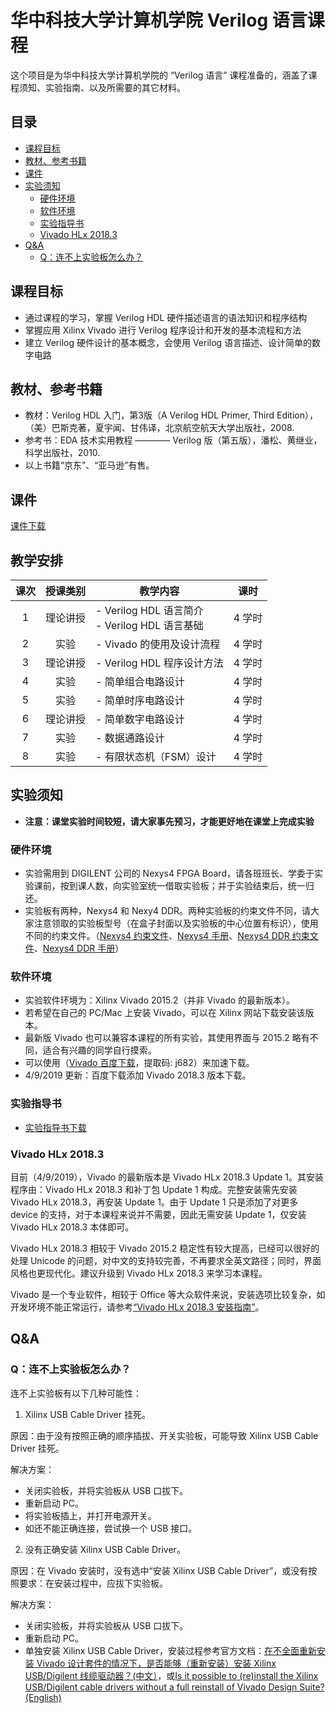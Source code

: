 # 华中科技大学计算机学院 Verilog 语言课程

这个项目是为华中科技大学计算机学院的 “Verilog 语言” 课程准备的，涵盖了课程须知、实验指南、以及所需要的其它材料。

## 目录

- [课程目标](#课程目标)
- [教材、参考书籍](#教材参考书籍)
- [课件](#课件)
- [实验须知](#实验须知)
  + [硬件环境](#硬件环境)
  + [软件环境](#软件环境)
  + [实验指导书](#实验指导书)
  + [Vivado HLx 2018.3](#Vivado-HLx-20183)
- [Q&A](#QA)
  + [Q：连不上实验板怎么办？](#Q连不上实验板怎么办)

## 课程目标

- 通过课程的学习，掌握 Verilog HDL 硬件描述语言的语法知识和程序结构
- 掌握应用 Xilinx Vivado 进行 Verilog 程序设计和开发的基本流程和方法
- 建立 Verilog 硬件设计的基本概念，会使用 Verilog 语言描述、设计简单的数字电路

## 教材、参考书籍

- 教材：Verilog HDL 入门，第3版（A Verilog HDL Primer, Third Edition），（美）巴斯克著，夏宇闻、甘伟译，北京航空航天大学出版社，2008.
- 参考书：EDA 技术实用教程 ———— Verilog 版（第五版），潘松、黄继业，科学出版社，2010.
- 以上书籍“京东”、“亚马逊”有售。

## 课件

[课件下载](./PPT/)

## 教学安排

| 课次 | 授课类别 | 教学内容 | 课时 |
|:----:|:-------:|---------|------|
| 1 | 理论讲授 | - Verilog HDL 语言简介<br>- Verilog HDL 语言基础 | 4 学时 |
| 2 | 实验 | - Vivado 的使用及设计流程 | 4 学时 |
| 3 | 理论讲授 | - Verilog HDL 程序设计方法 | 4 学时 |
| 4 | 实验 | - 简单组合电路设计 | 4 学时 |
| 5 | 实验 | - 简单时序电路设计 | 4 学时 |
| 6 | 理论讲授 | - 简单数字电路设计 | 4 学时 |
| 7 | 实验 | - 数据通路设计 | 4 学时 |
| 8 | 实验 | - 有限状态机（FSM）设计 | 4 学时 |

## 实验须知

- **注意：课堂实验时间较短，请大家事先预习，才能更好地在课堂上完成实验**

### 硬件环境

- 实验需用到 DIGILENT 公司的 Nexys4 FPGA Board，请各班班长、学委于实验课前，按到课人数，向实验室统一借取实验板；并于实验结束后，统一归还。
- 实验板有两种，Nexys4 和 Nexy4 DDR。两种实验板的约束文件不同，请大家注意领取的实验板型号（在盒子封面以及实验板的中心位置有标识），使用不同的约束文件。（[Nexys4 约束文件](./Nexys4/Nexys4_Master.xdc)、[Nexys4 手册](./Nexys4/Nexys4_RM_VB2_Final_5.pdf)、[Nexys4 DDR 约束文件](./Nexys4/Nexys4DDR_Master.xdc)、[Nexys4 DDR 手册](./Nexys4/nexys4ddr_rm.pdf)）

### 软件环境

- 实验软件环境为：Xilinx Vivado 2015.2（并非 Vivado 的最新版本）。
- 若希望在自己的 PC/Mac 上安装 Vivado，可以在 Xilinx 网站下载安装该版本。
- 最新版 Vivado 也可以兼容本课程的所有实验，其使用界面与 2015.2 略有不同，适合有兴趣的同学自行摸索。
- 可以使用（[Vivado 百度下载](https://pan.baidu.com/s/15eftbUP_h7w1AGIHujHKFQ)，提取码: j682）来加速下载。
- 4/9/2019 更新：百度下载添加 Vivado 2018.3 版本下载。

### 实验指导书

- [实验指导书下载](./实验指导书/实验指导书.v1.0.rar)

### Vivado HLx 2018.3

目前（4/9/2019），Vivado 的最新版本是 Vivado HLx 2018.3 Update 1。其安装程序由：Vivado HLx 2018.3 和补丁包 Update 1 构成。完整安装需先安装 Vivado HLx 2018.3，再安装 Update 1。由于 Update 1 只是添加了对更多 device 的支持，对于本课程来说并不需要，因此无需安装 Update 1，仅安装 Vivado HLx 2018.3 本体即可。

Vivado HLx 2018.3 相较于 Vivado 2015.2 稳定性有较大提高，已经可以很好的处理 Unicode 的问题，对中文的支持较完善，不再要求全英文路径；同时，界面风格也更现代化。建议升级到 Vivado HLx 2018.3 来学习本课程。

Vivado 是一个专业软件，相较于 Office 等大众软件来说，安装选项比较复杂，如开发环境不能正常运行，请参考[“Vivado HLx 2018.3 安装指南”](./install_guide.md)。

## Q&A

### Q：连不上实验板怎么办？

连不上实验板有以下几种可能性：

1. Xilinx USB Cable Driver 挂死。
  
  原因：由于没有按照正确的顺序插拔、开关实验板，可能导致 Xilinx USB Cable Driver 挂死。
  
  解决方案：
  
  - 关闭实验板，并将实验板从 USB 口拔下。
  - 重新启动 PC。
  - 将实验板插上，并打开电源开关。
  - 如还不能正确连接，尝试换一个 USB 接口。
  
2. 没有正确安装 Xilinx USB Cable Driver。

  原因：在 Vivado 安装时，没有选中“安装 Xilinx USB Cable Driver”，或没有按照要求：在安装过程中，应拔下实验板。
  
  解决方案：
  
  - 关闭实验板，并将实验板从 USB 口拔下。
  - 重新启动 PC。
  - 单独安装 Xilinx USB Cable Driver，安装过程参考官方文档：[在不全面重新安装 Vivado 设计套件的情况下，是否能够（重新安装）安装 Xilinx USB/Digilent 线缆驱动器？(中文）](https://china.xilinx.com/support/answers/59128.html)，或[Is it possible to (re)install the Xilinx USB/Digilent cable drivers without a full reinstall of Vivado Design Suite? (English)](https://www.xilinx.com/support/answers/59128.html)
